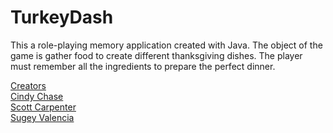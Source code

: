 # TurkeyDash



This a role-playing memory application created with Java. The object of the game is gather food to create different thanksgiving dishes. The player must remember all the ingredients to prepare the perfect dinner.

<u>Creators</u>\
[Cindy Chase](https://github.com/sinne24)
<br>
[Scott Carpenter](https://github.com/scottCarpenter89)
<br>
[Sugey Valencia](https://github.com/sueanyv)